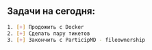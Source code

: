 ## Задачи на сегодня:
```bash
1. [+] Продожить с Docker
2. [+] Сделать пару тикетов
3. [+] Закончить с ParticipMD - fileownership
```